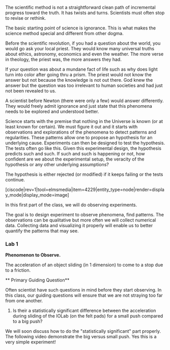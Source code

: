 The scientific method is not a straightforward clean path of incremental progress toward the truth. It has twists and turns. Scientists must often stop to revise or rethink. 

The basic starting point of science is ignorance. This is what makes the science method special and different from other dogma. 

Before the scientific revolution, if you had a question about the world, you would go ask your local priest. They would know many universal truths about ethics, astronomy, economics and even the weather. The more verse in theology, the priest was, the more answers they had. 

If your question was about a mundane fact of life such as why does light turn into color after going thru a prism. The priest would not know the answer but not because the knowledge is not out there. God knew the answer but the question was too irrelevant to human societies and had just not been revealed to us. 

A scientist before Newton (there were only a few) would answer differently.  They would freely admit ignorance and just state that this phenomena needs to be explored and understood better. 

Science starts with the premise that nothing in the Universe is known (or at least known for certain). We must figure it out and it starts with observations and explorations of the phenomena to detect patterns and regularities. These patterns allow one to propose an hypothesis for an underlying cause. Experiments can then be designed to test the hypothesis. The tests often go like this. Given this experimental design, the hypothesis predicts such and such. If such and such is happening or not, how confident are we about the experimental setup, the veracity of the hypothesis or any other underlying assumptions? 

The hypothesis is either rejected (or modified) if it keeps failing or the tests continue. 

[ciscode|rev=1|tool=elmsmedia|item=4229|entity_type=node|render=display_mode|display_mode=image]

In this first part of the class, we will do observing experiments. 
 
The goal is to design experiment to observe phenomena, find patterns. 
The observations can be qualitative but more often we will collect numerical data. Collecting data and visualizing it properly will enable us to better quantify the patterns that may see. 

### Lab 1

**Phenomenon to Observe.**

The acceleration of an object sliding (in 1 dimension) to come to a stop due to a friction.

** Primary Guiding Question**

Often scientist have such questions in mind before they start observing. In  this class, our guiding questions will ensure that we are not straying too far from one another. 

1. Is their a statistically significant difference between the acceleration during sliding of the IOLab (on the felt pads) for a small push compared to a big push?

We will soon discuss how to do the "statistically significant" part properly. The following video demonstrate the big versus small push. Yes this is a very simple experiment!
